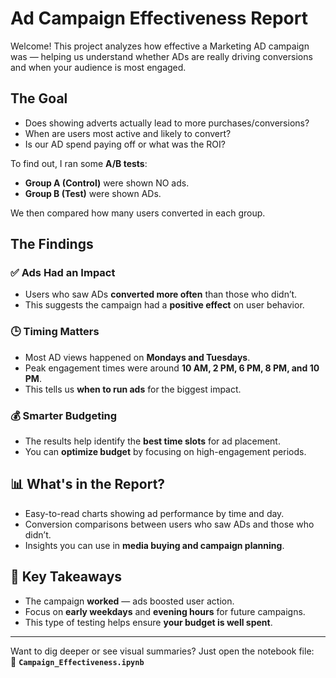 # Ad Campaign Effectiveness Report

Welcome! This project analyzes how effective a Marketing AD campaign was — helping us understand whether ADs are really driving conversions and when your audience is most engaged.

## The Goal
- Does showing adverts actually lead to more purchases/conversions?
- When are users most active and likely to convert?
- Is our AD spend paying off or what was the ROI?

To find out, I ran some **A/B tests**:
- **Group A (Control)** were shown NO ads.
- **Group B (Test)** were shown ADs.

We then compared how many users converted in each group.

## The Findings

### ✅ Ads Had an Impact
- Users who saw ADs **converted more often** than those who didn’t.
- This suggests the campaign had a **positive effect** on user behavior.

### 🕒 Timing Matters
- Most AD views happened on **Mondays and Tuesdays**.
- Peak engagement times were around **10 AM, 2 PM, 6 PM, 8 PM, and 10 PM**.
- This tells us **when to run ads** for the biggest impact.

### 💰 Smarter Budgeting
- The results help identify the **best time slots** for ad placement.
- You can **optimize budget** by focusing on high-engagement periods.

## 📊 What's in the Report?

- Easy-to-read charts showing ad performance by time and day.
- Conversion comparisons between users who saw ADs and those who didn’t.
- Insights you can use in **media buying and campaign planning**.

## 🎯 Key Takeaways

- The campaign **worked** — ads boosted user action.
- Focus on **early weekdays** and **evening hours** for future campaigns.
- This type of testing helps ensure **your budget is well spent**.

---

Want to dig deeper or see visual summaries? Just open the notebook file:  
📁 **`Campaign_Effectiveness.ipynb`**

